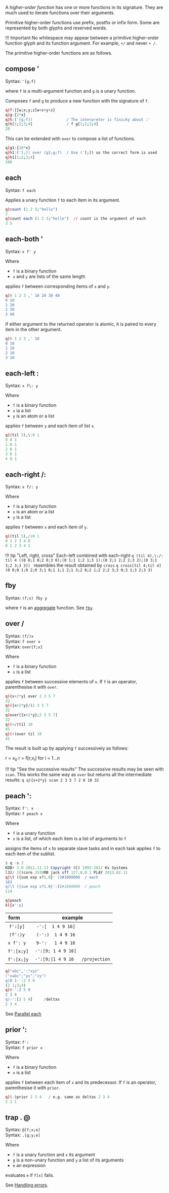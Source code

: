 A _higher-order function_ has one or more functions in its signature. They are much used to iterate functions over their arguments. 

Primitive higher-order functions use prefix, postfix or infix form. Some are represented by both glyphs and reserved words. 

!!! Important 
    No whitespace may appear between a primitive higher-order function glyph and its function argument. For example, `+/` and never `+ /`.

The primitive higher-order functions are as follows. 


## compose '

Syntax: `'[g;f]` 

where `f` is a multi-argument function and `g` is a unary function.

Composes `f` and `g` to produce a new function with the signature of `f`. 
```q
q)f:{[w;x;y;z]w+x+y+z}
q)g:{2*x}
q)h:('[g;f])               / The interpreter is finicky about :'
q)h[1;2;3;4]               / f g[1;2;3;4]
20
```
This can be extended with `over` to compose a list of functions.
```q
q)g1:{10*x}
q)h1:('[;]) over (g1;g;f)  / Use ('[;]) so the correct form is used
q)h1[1;2;3;4]
200
```


## each 

Syntax: `f each` 

Applies a unary function `f` to each item in its argument.
```q
q)count (1 2 3;"hello")
2
q)count each (1 2 3;"hello")  // count is the argument of each
3 5
```


## each-both '

Syntax: `x f' y` 

Where 

- `f` is a binary function 
- `x` and `y` are lists of the same length

applies `f` between corresponding items of `x` and `y`. 
```q
q)0 1 2 3 ,' 10 20 30 40
0 10
1 20
2 30
3 40
```
If either argument to the returned operator is atomic, it is paired to every item in the other argument.
```q
q)0 1 2 3 ,' 10
0 10
1 10
2 10
3 10
```


## each-left \:

Syntax: `x f\: y`

Where 

- `f` is a binary function 
- `x` ia a list
- `y` is an atom or a list

applies `f` between `y` and each item of list `x`. 
```q
q)(til 5),\:0 1
0 0 1
1 0 1
2 0 1
3 0 1
4 0 1
```


## each-right /:

Syntax: `x f/: y`

Where 

- `f` is a binary function 
- `x` is an atom or a list
- `y` is a list

applies `f` between `x` and each item of `y`.
```q
q)(til 5),/:0 1
0 1 2 3 4 0
0 1 2 3 4 1
```

!!! tip "Left, right, cross"
    Each-left combined with each-right
    ```q
    (til 4),\:/: til 4
    ((0 0;1 0;2 0;3 0);(0 1;1 1;2 1;3 1);(0 2;1 2;2 2;3 2);(0 3;1 3;2 3;3 3))
    ```
    resembles the result obtained by `cross`
    ```q
    cross[til 4;til 4]
    (0 0;0 1;0 2;0 3;1 0;1 1;1 2;1 3;2 0;2 1;2 2;2 3;3 0;3 1;3 2;3 3)
    ```


## fby

Syntax: `(f;x) fby y` 

where `f` is an [aggregate](functions#actions-on-lists) function. See [`fby`](language/fby).


## over /

Syntax: `(f/)x`  
Syntax: `f over x`  
Syntax: `over[f;x]` 

Where 

- `f` is a binary function
- `x` is a list

applies `f` between successive elements of `x`. 
If `f` is an operator, parenthesise it with `over`.
```q
q){x+2*y} over 2 3 5 7
32
q)({x+2*y}/)2 3 5 7
32
q)over[{x+2*y};2 3 5 7]
32
q)(+/)til 10
45
q)(+)over til 10
45
```
The result is built up by applying `f` successively as follows:

r = x<sub>0</sub>
r = f\[r;x<sub>i</sub>\] for i = 1…n

!!! tip "See the successive results"
    The successive results may be seen with `scan`. This works the same way as `over` but returns all the intermediate results:
    ```q
    q){x+2*y} scan 2 3 5 7
    2 8 18 32
    ```

## peach ':

Syntax: `f': x`  
Syntax: `f peach x` 

Where 

- `f` is a unary function
- `x` is a list, of which each item is a list of arguments to `f`

assigns the items of `x` to separate slave tasks and in each task applies `f` to each item of the sublist. 

```q
$ q -s 2
KDB+ 3.0 2012.11.13 Copyright (C) 1993-2012 Kx Systems
l32/ 2()core 3539MB jack sff 127.0.0.1 PLAY 2013.02.11
q)\t ({sum exp x?1.0}' )2#1000000  / each
163
q)\t ({sum exp x?1.0}':)2#1000000  / peach
114

q)peach
k){x':y}
```

| form       | example                         |
|------------|---------------------------------|
| `f':[y]`   | `-':[  1 4 9 16]`               |
| `(f':)y`   | `(-':)  1 4 9 16`               |
| `x f': y`  | `9-':   1 4 9 16`               |
| `f':[x;y]` | `-':[9; 1 4 9 16]`              |
| `f':[x;]y` | `-':[9;]1 4 9 16   /projection` |

```q
q)"abc",':"xyz"
("xabc";"yx";"zy")
q)0 1-':2 5 9
(2 1;3;4)
q)0-':2 5 9
2 3 4
q)-':[2 5 9]     /deltas
2 3 4
```

See [Parallel each](peach)


## prior ':

Syntax: `f': `  
Syntax: `f prior x` 

Where 

- `f` is a binary function
- `x` is a list

applies `f` between each item of `x` and its predecessor.
If `f` is an operator, parenthesise it with `prior`.
```q
q)(-)prior 2 3 4   / e.g. same as deltas 2 3 4
2 1 1
```


## trap . @

Syntax: `@[f;x;e]`  
Syntax: `.[g;y;e]`

Where 

- `f` is a unary function and `x` its argument
- `g` is a non-unary function and `y` a list of its arguments
- `e` an expression

evaluates `e` if `f[x]` fails. 

See [Handling errors](handlingerrors#trap).













